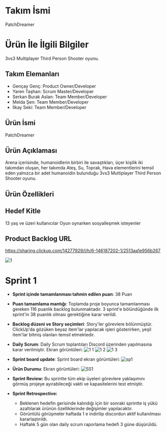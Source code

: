 # **Takım İsmi**
PatchDreamer

# Ürün İle İlgili Bilgiler
3vs3 Multiplayer Third Person Shooter oyunu.

## Takım Elemanları
- Gençay Genç: Product Owner/Developer
- Yaren Taşhan: Scrum Master/Developer
- Serkan Burak Aslan: Team Member/Developer
- Melda Şen: Team Member/Developer
- İlkay Seki: Team Member/Developer

## Ürün İsmi
PatchDreamer

## Ürün Açıklaması
Arena içerisinde, humanoidlerin birbiri ile savaştıkları, üçer kişilik iki takımdan oluşan, her takımda Ateş, Su, Toprak, Hava elementlerini temsil eden yalnızca bir
adet humanoidin bulunduğu 3vs3 Multiplayer Third Person Shooter oyunu.

## Ürün Özellikleri

## Hedef Kitle
13 yaş ve üzeri kullanıcılar
Oyun oynarken sosyalleşmek isteyenler

## Product Backlog URL
https://sharing.clickup.com/14277929/l/h/6-146187202-1/2513aa1e956b267

![1](https://user-images.githubusercontent.com/95364332/167488516-6a49ff27-df68-4419-b323-0e76e7eeb775.JPG)

# Sprint 1

- **Sprint içinde tamamlanması tahmin edilen puan**: 38 Puan

- **Puan tamamlama mantığı**: Toplamda proje boyunca tamamlanması gereken 116 puanlık backlog bulunmaktadır. 3 sprint'e bölündüğünde ilk sprint'in 38 puanlık olması 
gerektiğine karar verildi.

- **Backlog düzeni ve Story seçimleri**: Story'ler görevlere bölünmüştür. ClickUp'da gözüken beyaz item'lar yapılacak işleri gösterirken, yeşil item'lar bitmiş 
olanları temsil etmektedir.

- **Daily Scrum**: Daily Scrum toplantıları Discord üzerinden yapılmasına karar verilmiştir. Ekran görüntüleri: 
![1 1](https://user-images.githubusercontent.com/95364332/167487646-1daaa0a2-885b-4893-97e9-a6d9ba224ebf.JPG)
![1 2](https://user-images.githubusercontent.com/95364332/167487649-1ca6f0c6-74ae-4aff-a9b8-ab830d755795.JPG)
![1 3](https://user-images.githubusercontent.com/95364332/167487651-44e682bb-c57e-4f4e-9921-2af1cc98bf92.JPG)

- **Sprint board update**: Sprint board ekran görüntüleri: 
 ![sp1](https://user-images.githubusercontent.com/95364332/167489729-2bea3542-3430-4207-bb54-7ed3a6f196cf.JPG)

- **Ürün Durumu**: Ekran görüntüleri:
  ![SS1](https://user-images.githubusercontent.com/95364332/167489212-ac42f370-9916-4df4-8526-fdc4af3e0dff.JPG)
 
- **Sprint Review:** Bu sprintte tüm ekip üyeleri görevlere yaklaşımını görmüş projeye ayırabileceği vakti ve kapasitelerini test etmiştir. 

- **Sprint Retrospective:**
  - Beklenen hedefin gerisinde kalındığı için bir sonraki sprintte iş yükü azaltılarak ürünün özelliklerinde değişimler yapılacaktır.
  - Görüntülü görüşmeler haftada 1 e indirilip discordun aktif kullanılması kararlaştırıldı.
  - Haftalık 5 gün olan daily scrum raporlama hedefi 3 güne düşürüldü.
